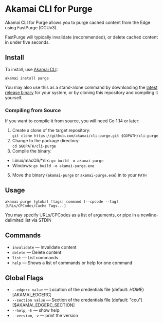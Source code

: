 # Akamai CLI for Purge

Akamai CLI for Purge allows you to purge cached content from the Edge using FastPurge (CCUv3).

FastPurge will typically invalidate (recommended), or delete cached content in under five seconds.

## Install

To install, use [Akamai CLI](https://github.com/akamai/cli):

```
akamai install purge
```

You may also use this as a stand-alone command by downloading the
[latest release binary](https://github.com/akamai/cli-purge/releases)
for your system, or by cloning this repository and compiling it yourself.

### Compiling from Source

If you want to compile it from source, you will need Go 1.14 or later:

1. Create a clone of the target repository:  
  `git clone https://github.com/akamai/cli-purge.git $GOPATH/cli-purge`
2. Change to the package directory:  
  `cd $GOPATH/cli-purge`
4. Compile the binary:  
  - Linux/macOS/*nix: `go build -o akamai-purge`
  - Windows: `go build -o akamai-purge.exe`
5. Move the binary (`akamai-purge` or `akamai-purge.exe`) in to your `PATH`

## Usage

```
akamai purge [global flags] command [--cpcode --tag] [URLs/CPCodes/Cache Tags...]
```

You may specify URLs/CPCodes as a list of arguments, or pipe in a newline-delimited list via STDIN

## Commands
- `invalidate` — Invalidate content
- `delete` — Delete content
- `list` — List commands
- `help` — Shows a list of commands or help for one command

## Global Flags
- `--edgerc value` — Location of the credentials file (default: $HOME) [$AKAMAI_EDGERC]
- `--section value` — Section of the credentials file (default: "ccu") [$AKAMAI_EDGERC_SECTION]
- `--help`, `-h` — show help
- `--version`, `-v` — print the version
